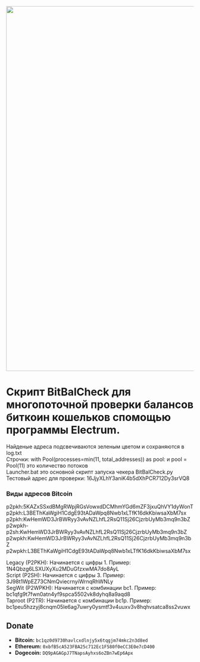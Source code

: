 <img src="https://github.com/Xprograms89/BitBalCheck/blob/main/Work.png" width="979">

# Скрипт BitBalCheck для многопоточной проверки балансов биткоин кошельков спомощью программы Electrum.

Найденые адреса подсвечиваются зеленым цветом и сохраняются в log.txt\
Строчки: with Pool(processes=min(11, total_addresses)) as pool: и pool = Pool(11) это количество потоков\
Launcher.bat это основной скрипт запуска чекера BitBalCheck.py\
Тестовый адрес для проверки: 16JjyXLhY3aniK4b5dXhPCR712Dy3srVQ8



### Виды адресов Bitcoin
p2pkh:5KAZxSSxdBMgRWpjRGsVowxdDCMhmYGd6mZF3jxuQhVY1dyWonT\
p2pkh:L3BEThKaWgiH1CdgE93tADaWpq8Nwb1xLTfK16dkKbiwsaXbM7sx\
p2pkh:KwHemWD3JrBWRyy3vAvNZLhfL2RsQ11Sj26CjzrbUyMb3mq9n3bZ\
p2wpkh-p2sh:KwHemWD3JrBWRyy3vAvNZLhfL2RsQ11Sj26CjzrbUyMb3mq9n3bZ\
p2wpkh:KwHemWD3JrBWRyy3vAvNZLhfL2RsQ11Sj26CjzrbUyMb3mq9n3bZ\
p2wpkh:L3BEThKaWgiH1CdgE93tADaWpq8Nwb1xLTfK16dkKbiwsaXbM7sx

Legacy (P2PKH): Начинается с цифры 1. Пример: 1N4Qbzg6LSXUXyXu2MDuGfzxwMA7do8AyL\
Script (P2SH): Начинается с цифры 3. Пример: 3J98t1WpEZ73CNmQviecrnyiWrnqRhWNLy\
SegWit (P2WPKH): Начинается с комбинации bc1. Пример: bc1qfg9t7fwn0atn4yf9spca5502vk8dyhq8a9aqd8\
Taproot (P2TR): Начинается с комбинации bc1p. Пример: bc1peu5hzzyj8cnqm05le6ag7uwry0ysmtf3v4uuxv3v8hqhvsatca8ss2vuwx

## Donate
*   **Bitcoin:** `bc1qz0d9730havlcxdlnjy5x6tqgjm74mkc2n3d8ed`
*   **Ethereum:** `0xbfB5cA523FBA25c712Ec1F580f0eCC3E0e7cD400`
*   **Dogecoin:** `DQ9pAGAGpJ7TNapsAyhxs6oZBn7wEp6Apx`
